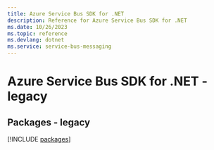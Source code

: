 ```yaml
---
title: Azure Service Bus SDK for .NET
description: Reference for Azure Service Bus SDK for .NET
ms.date: 10/26/2023
ms.topic: reference
ms.devlang: dotnet
ms.service: service-bus-messaging
---
```

# Azure Service Bus SDK for .NET - legacy
## Packages - legacy
[!INCLUDE [packages](service-bus-index.md)]